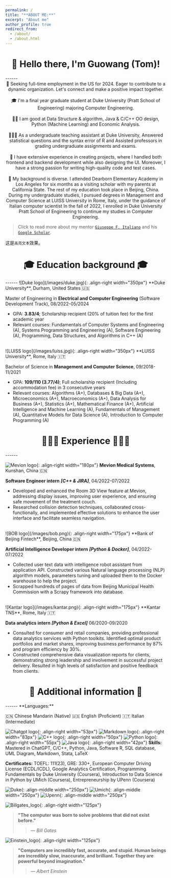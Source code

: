 ```yaml
---
permalink: /
title: "**ABOUT ME:**"
excerpt: "About me"
author_profile: true
redirect_from: 
  - /about/
  - /about.html
---
```


<h1 align = "center">👋 Hello there, I'm Guowang (Tom)!</h1>
------
<center>🎯 Seeking full-time employment in the US for 2024. Eager to contribute to a dynamic organization. Let's connect and make a positive impact together.</center>   
<br/>
<center>🎓 I'm a final year graduate student at Duke University (Pratt School of Engineering) majoring Computer Engineering.</center>  
<br/>
<center>👍🏻 I am good at Data Structure & algorithm, Java & C/C++ OO design, Python (Machine Learning) and Economic Analysis.</center>
<br/>
<center>👨🏻‍🏫 As a undergraduate teaching assistant at Duke University, Answered statistical questions and the syntax error of R and Assisted professors in grading undergraduate assignments and exams.</center>   
<br/>
<center>🤖 I have extensive experience in creating projects, where I handled both frontend and backend development while also designing the UI. Moreover, I have a strong passion for writing high-quality code and test cases.</center>   
<br/>
<center>🧢 My background is diverse. I attended Dearborn Elementary Academy in Los Angeles for six months as a visiting scholar with my parents at California State. The rest of my education took place in Beijing, China. During my undergraduate studies, I pursued degrees in Management and Computer Science at LUISS University in Rome, Italy, under the guidance of Italian computer scientist In the fall of 2022, I enrolled in Duke University Pratt School of Engineering to continue my studies in Computer Engineering.</center>

> Click to read more about my mentor [`Giuseppe F. Italiano`](https://en.wikipedia.org/wiki/Giuseppe_F._Italiano) and his [`Google Scholar`](https://scholar.google.com/citations?hl=zh-CN&user=6jiwt-UAAAAJ).

这是` 高亮文本 `效果。

<h1 align = "center">🎓 Education background 🎓</h1>
------
![Duke logo](/images/duke.jpg){: .align-right width="350px"}
**Duke University**, Durham, United States 🇺🇸

Master of Engineering in **Electrical and Computer Engineering** (Software Development Track), 08/2022-05/2024

- GPA: **3.83/4**; Scholarship recipient (20% of tuition fee) for the first academic year
- Relevant courses: Fundamentals of Computer Systems and Engineering (A), Systems Programming and Engineering (A), Software Engineering (A), Programming, Data Structures, and Algorithms in C++ (A)
<br/>
![LUISS logo](/images/luiss.jpg){: .align-right width="350px"}
**LUISS University**, Rome, Italy 🇮🇹

Bachelor of Science in **Management and Computer Science**, 09/2018-11/2021

- GPA: **109/110 (3.77/4)**; Full scholarship recipient (Including accommodation fee) in 3 consecutive years
- Relevant courses: Algorithms (A+), Databases & Big Data (A+), Microeconomics (A+), Macroeconomics (A+), Data Analysis for Business (A+), Statistics (A+), Mathematical Finance (A+), Artificial Intelligence and Machine Learning (A), Fundamentals of Management (A), Quantitative Models for Data Science (A), Introduction to Computer Programming (A)

<h1 align = "center">👨🏻‍💻 Experience 👨🏻‍💻</h1>
------

![Mevion logo](/images/mevion.png){: .align-right width="180px"}
**Mevion Medical Systems**, Kunshan, China 🇨🇳

**Software Engineer intern** _**[C++ & JIRA]**_, 04/2022-07/2022

- Developed and enhanced the Room 3D View feature at Mevion, addressing display issues, improving user experience, and ensuring safe movement of the treatment couch.
- Researched collision detection techniques, collaborated cross-functionally, and implemented effective solutions to enhance the user interface and facilitate seamless navigation.
<br/>
![BOB logo](/images/bob.png){: .align-right width="175px"}
**Bank of Beijing Fintech**, Beijing, China 🇨🇳

**Artificial Intelligence Developer intern** _**[Python & Docker]**_, 04/2022-07/2022

- Collected user text data with intelligence robot assistant from application API. Constructed various Natural language
processing (NLP) algorithm models, parameters tuning and uploaded them to the Docker warehouse to help the project.
- Scrapped hundreds of pages of data from Beijing Municipal Health Commission with a Scrapy framework into database.
<br/>
![Kantar logo](/images/kantar.png){: .align-right width="175px"}
**Kantar TNS**, Rome, Italy 🇮🇹

**Data analytics intern** _**[Python & Excel]**_ 06/2020-09/2020
- Consulted for consumer and retail companies, providing professional data analytics services with Python toolkits. Identified optimal product portfolios and market shares, improving business performance by 87% and program efficiency by 30%.
- Constructed comprehensive data visualization reports for clients, demonstrating strong leadership and involvement in successful project delivery. Resulted in high levels of satisfaction and positive feedback from clients.

<h1 align = "center">📌 Additional information 📌</h1>
------
**Languages:**

🇨🇳 Chinese Mandarin (Native)    🇺🇸 English (Proficient)    🇮🇹 Italian (Intermediate)

![Chatgpt logo](/images/chatgpt.jpg){: .align-right width="53px"}
![Markdown logo](/images/markdown.jpg){: .align-right width="83px"}
![C++ logo](/images/c++.jpg){: .align-right width="50px"}
![Python logo](/images/python.jpg){: .align-right width="55px"}
![Java logo](/images/java.jpg){: .align-right width="42px"}
**Skills:** Mastered in ChatGPT, C/C++, Python, Java, Software R, SQL database, UML Diagram, Markdown, Stata, LaTeX

**Certificates:** TOEFL: 111(23), GRE: 330+, European Computer Driving License (ECDL/ICDL), Google Analytics
Certification, Programming Fundamentals by Duke University (Coursera), Introduction to Data Science in Python by UMich (Coursera), Entrepreneurship by UPenn (Coursera)

![Duke](/images/Coursera_duke.png){: .align-middle width="250px"}
![Umich](/images/Coursera_umich.png){: .align-middle width="250px"}
![Upenn](/images/Coursera_upenn.png){: .align-middle width="250px"}

![Billgates_logo](/images/billgates.png){: .align-right width="125px"}
> **"The computer was born to solve problems that did not exist before."**
>> _— Bill Gates_

![Einstein_logo](/images/einstein.png){: .align-right width="125px"}
> **"Computers are incredibly fast, accurate, and stupid. Human beings are incredibly slow, inaccurate, and brilliant. Together they are powerful beyond imagination."**
>> _— Albert Einstein_
